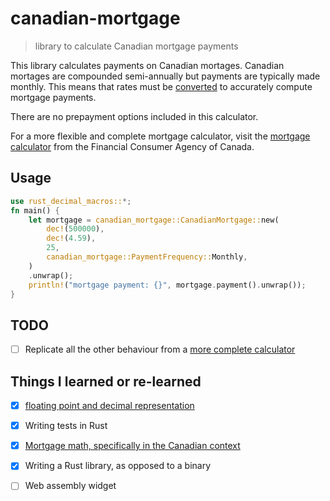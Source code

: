 # canadian-mortgage

> library to calculate Canadian mortgage payments

This library calculates payments on Canadian mortages.
Canadian mortages are compounded semi-annually but payments are typically made monthly.
This means that rates must be [converted][compounding-basis] to accurately compute mortgage payments. 

There are no prepayment options included in this calculator.

For a more flexible and complete mortgage calculator, visit the [mortgage calculator][canadian-mortgage-calculator] from the Financial Consumer Agency of Canada.

## Usage

```rust
use rust_decimal_macros::*;
fn main() {
    let mortgage = canadian_mortgage::CanadianMortgage::new(
        dec!(500000),
        dec!(4.59),
        25,
        canadian_mortgage::PaymentFrequency::Monthly,
    )
    .unwrap();
    println!("mortgage payment: {}", mortgage.payment().unwrap());
}
```

## TODO

- [ ] Replicate all the other behaviour from a [more complete calculator][canadian-mortgage-calculator]

## Things I learned or re-learned

- [x] [floating point and decimal representation][floating-point-guide]
- [x] Writing tests in Rust
- [x] [Mortgage math, specifically in the Canadian context][semi-annually]
- [x] Writing a Rust library, as opposed to a binary
- [ ] Web assembly widget



[semi-annually]: https://www.yorku.ca/amarshal/mortgage.htm
[mortgage-payments]: https://en.wikipedia.org/wiki/Equated_monthly_installment
[compounding-basis]: https://en.wikipedia.org/wiki/Compound_interest#Compounding_basis
[canadian-mortgage-calculator]: https://itools-ioutils.fcac-acfc.gc.ca/MC-CH/MCCalc-CHCalc-eng.aspx
[floating-point-guide]: https://floating-point-gui.de/

